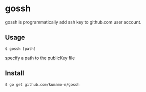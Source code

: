 # gossh
  gossh is  programmatically add ssh key to github.com user account.

## Usage

```
$ gossh [path]
```

specify a path to the publicKey file

## Install

```
$ go get github.com/kumamo-n/gossh
```
